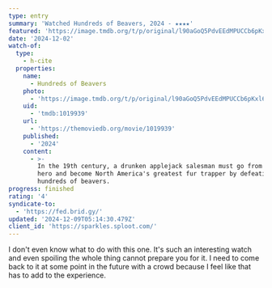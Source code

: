 ```yaml
---
type: entry
summary: 'Watched Hundreds of Beavers, 2024 - ★★★★'
featured: 'https://image.tmdb.org/t/p/original/l90aGoQ5PdvEEdMPUCCb6pKxl6K.jpg'
date: '2024-12-02'
watch-of:
  type:
    - h-cite
  properties:
    name:
      - Hundreds of Beavers
    photo:
      - 'https://image.tmdb.org/t/p/original/l90aGoQ5PdvEEdMPUCCb6pKxl6K.jpg'
    uid:
      - 'tmdb:1019939'
    url:
      - 'https://themoviedb.org/movie/1019939'
    published:
      - '2024'
    content:
      - >-
        In the 19th century, a drunken applejack salesman must go from zero to
        hero and become North America's greatest fur trapper by defeating
        hundreds of beavers.
progress: finished
rating: '4'
syndicate-to:
  - 'https://fed.brid.gy/'
updated: '2024-12-09T05:14:30.479Z'
client_id: 'https://sparkles.sploot.com/'
---
```

I don't even know what to do with this one. It's such an interesting watch and even spoiling the whole thing cannot prepare you for it. I need to come back to it at some point in the future with a crowd because I feel like that has to add to the experience.
